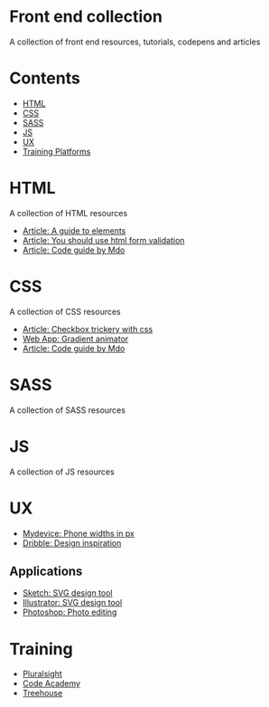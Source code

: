 # Front end collection

A collection of front end resources, tutorials, codepens and articles

# Contents

- [HTML](#html)
- [CSS](#css)
- [SASS](#sass)
- [JS](#js)
- [UX](#js)
- [Training Platforms](#js)

# HTML

A collection of HTML resources

- [Article: A guide to <head> elements](https://gethead.info/)
- [Article: You should use html form validation](https://pageclip.co/blog/2018-02-20-you-should-use-html5-form-validation.html)
- [Article: Code guide by Mdo](http://codeguide.co/)

# CSS

A collection of CSS resources

- [Article: Checkbox trickery with css](http://codersblock.com/blog/checkbox-trickery-with-css/)
- [Web App: Gradient animator](https://www.gradient-animator.com/)
- [Article: Code guide by Mdo](http://codeguide.co/)

# SASS

A collection of SASS resources

# JS

A collection of JS resources

# UX

- [Mydevice: Phone widths in px](https://mydevice.io/devices/)
- [Dribble: Design inspiration](https://dribbble.com/)

## Applications

- [Sketch: SVG design tool](https://www.sketchapp.com/)
- [Illustrator: SVG design tool](https://www.adobe.com/uk/products/illustrator.html)
- [Photoshop: Photo editing](https://www.adobe.com/uk/products/photoshop.html)

# Training

- [Pluralsight](https://learn.pluralsight.com)
- [Code Academy](https://www.codecademy.com/)
- [Treehouse](https://teamtreehouse.com/home)